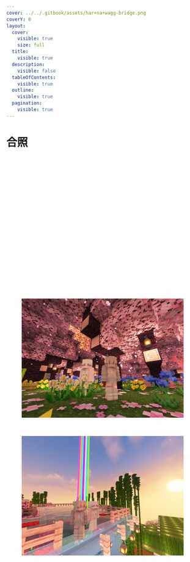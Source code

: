 ```yaml
---
cover: ../../.gitbook/assets/har+na+wagg-bridge.png
coverY: 0
layout:
  cover:
    visible: true
    size: full
  title:
    visible: true
  description:
    visible: false
  tableOfContents:
    visible: true
  outline:
    visible: true
  pagination:
    visible: true
---
```


# 合照

<div data-full-width="true">

<figure><img src="../../.gitbook/assets/Rainbow-wagg+har+na.png" alt=""><figcaption></figcaption></figure>

</div>

<figure><img src="../../.gitbook/assets/na+har+wagg.png" alt=""><figcaption></figcaption></figure>

<figure><img src="../../.gitbook/assets/wagg+na+har+daybreak.png" alt=""><figcaption></figcaption></figure>

<figure><img src="../../.gitbook/assets/wagg+na+har+starpoll.png" alt=""><figcaption></figcaption></figure>

<figure><img src="../../.gitbook/assets/wagg+na+har+starpoll+light.png" alt=""><figcaption></figcaption></figure>

<figure><img src="../../.gitbook/assets/wagg+na+har+sunset.png" alt=""><figcaption></figcaption></figure>

<figure><img src="../../.gitbook/assets/wagg-with-sun.png" alt=""><figcaption></figcaption></figure>

<figure><img src="../../.gitbook/assets/har.png" alt=""><figcaption></figcaption></figure>

<figure><img src="../../.gitbook/assets/har+na+wagg+starflower.png" alt=""><figcaption></figcaption></figure>

<figure><img src="../../.gitbook/assets/har+na+wagg-bridge.png" alt=""><figcaption></figcaption></figure>

<figure><img src="../../.gitbook/assets/har-farm.png" alt=""><figcaption></figcaption></figure>

<figure><img src="../../.gitbook/assets/har-with-sun.png" alt=""><figcaption></figcaption></figure>

<figure><img src="../../.gitbook/assets/qwqpwp+na.png" alt=""><figcaption></figcaption></figure>

<figure><img src="../../.gitbook/assets/wagg+na+har.png" alt=""><figcaption></figcaption></figure>

<figure><img src="../../.gitbook/assets/na+qwqpwp-top.png" alt=""><figcaption></figcaption></figure>
